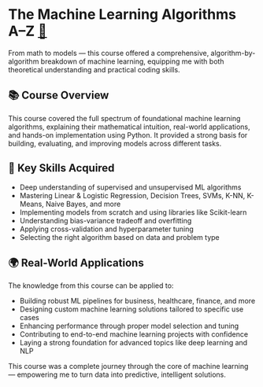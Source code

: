 # The Machine Learning Algorithms A–Z [🔗](https://learn.365datascience.com/c/2208f3ddf8/)

From math to models — this course offered a comprehensive, algorithm-by-algorithm breakdown of machine learning, equipping me with both theoretical understanding and practical coding skills.

## 📚 Course Overview

This course covered the full spectrum of foundational machine learning algorithms, explaining their mathematical intuition, real-world applications, and hands-on implementation using Python. It provided a strong basis for building, evaluating, and improving models across different tasks.

## 🧠 Key Skills Acquired

- Deep understanding of supervised and unsupervised ML algorithms  
- Mastering Linear & Logistic Regression, Decision Trees, SVMs, K-NN, K-Means, Naive Bayes, and more  
- Implementing models from scratch and using libraries like Scikit-learn  
- Understanding bias-variance tradeoff and overfitting  
- Applying cross-validation and hyperparameter tuning  
- Selecting the right algorithm based on data and problem type

## 🌍 Real-World Applications

The knowledge from this course can be applied to:

- Building robust ML pipelines for business, healthcare, finance, and more  
- Designing custom machine learning solutions tailored to specific use cases  
- Enhancing performance through proper model selection and tuning  
- Contributing to end-to-end machine learning projects with confidence  
- Laying a strong foundation for advanced topics like deep learning and NLP

This course was a complete journey through the core of machine learning — empowering me to turn data into predictive, intelligent solutions.